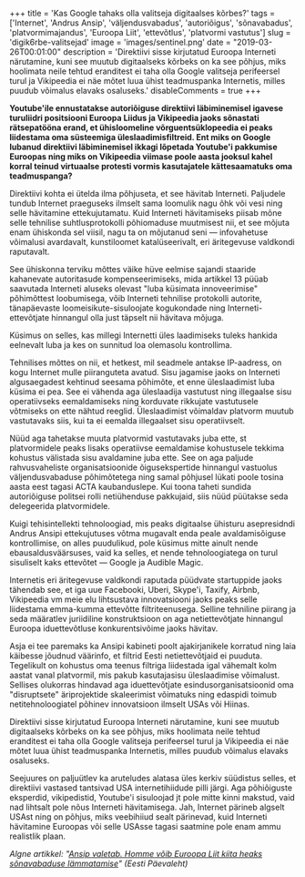 +++
title = 'Kas Google tahaks olla valitseja digitaalses kõrbes?'
tags = ['Internet', 'Andrus Ansip', 'väljendusvabadus', 'autoriõigus', 'sõnavabadus', 'platvormimajandus', 'Euroopa Liit', 'ettevõtlus', 'platvormi vastutus']
slug = 'digik6rbe-valitsejad'
image = 'images/sentinel.png'
date = "2019-03-26T00:01:00"
description = 'Direktiivi sisse kirjutatud Euroopa Interneti närutamine, kuni see muutub digitaalseks kõrbeks on ka see põhjus, miks hoolimata neile tehtud eranditest ei taha olla Google valitseja perifeersel turul ja Vikipeedia ei näe mõtet luua ühist teadmuspanka Internetis, milles puudub võimalus elavaks osaluseks.'
disableComments = true
+++

__Youtube'ile ennustatakse autoriõiguse direktiivi läbiminemisel igavese turuliidri positsiooni Euroopa Liidus ja Vikipeedia jaoks sõnastati rätsepatööna erand, et ühisloomeline võrguentsüklopeedia ei peaks liidestama oma süsteemiga üleslaadimisfiltreid. Ent miks on Google lubanud direktiivi läbiminemisel ikkagi lõpetada Youtube'i pakkumise Euroopas ning miks on Vikipeedia viimase poole aasta jooksul kahel korral teinud virtuaalse protesti vormis kasutajatele kättesaamatuks oma teadmuspanga?__

Direktiivi kohta ei ütelda ilma põhjuseta, et see hävitab Interneti. Paljudele tundub Internet praeguseks ilmselt sama loomulik nagu õhk või vesi ning selle hävitamine ettekujutamatu. Kuid Interneti hävitamiseks piisab mõne selle tehnilise suhtlusprotokolli põhiomaduse muutmisest nii, et see mõjuta enam ühiskonda sel viisil, nagu ta on mõjutanud seni — infovahetuse võimalusi avardavalt, kunstiloomet katalüseerivalt, eri äritegevuse valdkondi raputavalt.

See ühiskonna terviku mõttes väike hüve eelmise sajandi staaride kahanevate autoritasude kompenseerimiseks, mida artikkel 13 püüab saavutada Interneti aluseks olevast "luba küsimata innoveerimise" põhimõttest loobumisega, võib Interneti tehnilise protokolli autorite, tänapäevaste loomeisikute-sisuloojate kogukondade ning Interneti-ettevõtjate hinnangul olla just täpselt nii hävitava mõjuga.

Küsimus on selles, kas millegi Internetti üles laadimiseks tuleks hankida eelnevalt luba ja kes on sunnitud loa olemasolu kontrollima.

Tehnilises mõttes on nii, et hetkest, mil seadmele antakse IP-aadress, on kogu Internet mulle piiranguteta avatud. Sisu jagamise jaoks on Interneti algusaegadest kehtinud seesama põhimõte, et enne üleslaadimist luba küsima ei pea. See ei vähenda aga üleslaadija vastutust ning illegaalse sisu operatiivseks eemaldamiseks ning korduvate rikkujate vastutusele võtmiseks on ette nähtud reeglid. Üleslaadimist võimaldav platvorm muutub vastutavaks siis, kui ta ei eemalda illegaalset sisu operatiivselt.

Nüüd aga tahetakse muuta platvormid vastutavaks juba ette, st platvormidele peaks lisaks operatiivse eemaldamise kohustusele tekkima kohustus välistada sisu avaldamine juba ette. See on aga paljude rahvusvaheliste organisatsioonide õigusekspertide hinnangul vastuolus väljendusvabaduse põhimõtetega ning samal põhjusel lükati poole tosina aasta eest tagasi ACTA kaubanduslepe. Kui toona taheti sundida autoriõiguse politsei rolli netiühenduse pakkujaid, siis nüüd püütakse seda delegeerida platvormidele.

Kuigi tehisintellekti tehnoloogiad, mis peaks digitaalse ühisturu asepresidndi Andrus Ansipi ettekujutuses võtma mugavalt enda peale avaldamisõiguse kontrollimise, on alles puudulikud, pole küsimus mitte ainult nende ebausaldusväärsuses, vaid ka selles, et nende tehnoloogiatega on turul sisuliselt kaks ettevõtet — Google ja Audible Magic.

Internetis eri äritegevuse valdkondi raputada püüdvate startuppide jaoks tähendab see, et iga uue Facebooki, Uberi, Skype'i, Taxify, Airbnb, Vikipeedia vm meie elu lihtsustava innovatsiooni jaoks peaks selle liidestama emma-kumma ettevõtte filtriteenusega. Selline tehniline piirang ja seda määratlev juriidiline konstruktsioon on aga netiettevõtjate hinnangul Euroopa iduettevõtluse konkurentsivõime jaoks hävitav.

Asja ei tee paremaks ka Ansipi kabineti poolt ajakirjanikele korratud ning laia käibesse jõudnud väärinfo, et filtrid Eesti netiettevõtjaid ei puuduta. Tegelikult on kohustus oma teenus filtriga liidestada igal vähemalt kolm aastat vanal platvormil, mis pakub kasutajasisu üleslaadimise võimalust. Sellises olukorras hindavad aga iduettevõtjate esindusorganisatsioonid oma "disruptsete" äriprojektide skaleerimist võimatuks ning edaspidi toimub netitehnoloogiatel põhinev innovatsioon ilmselt USAs või Hiinas.

Direktiivi sisse kirjutatud Euroopa Interneti närutamine, kuni see muutub digitaalseks kõrbeks on ka see põhjus, miks hoolimata neile tehtud eranditest ei taha olla Google valitseja perifeersel turul ja Vikipeedia ei näe mõtet luua ühist teadmuspanka Internetis, milles puudub võimalus elavaks osaluseks.

Seejuures on paljuütlev ka aruteludes alatasa üles kerkiv süüdistus selles, et direktiivi vastased tantsivad USA internetihiidude pilli järgi. Aga põhiõiguste eksperdid, vikipedistid, Youtube'i sisuloojad jt pole mitte kinni makstud, vaid nad lihtsalt pole nõus Interneti hävitamisega. Jah, Internet pärineb algselt USAst ning on põhjus, miks veebihiiud sealt pärinevad, kuid Interneti hävitamine Euroopas või selle USAsse tagasi saatmine pole enam ammu realistlik plaan.

_Algne artikkel: "[Ansip valetab. Homme võib Euroopa Liit kiita heaks sõnavabaduse lämmatamise](https://epl.delfi.ee/news/arvamus/mart-poder-ansip-valetab-homme-voib-euroopa-liit-kiita-heaks-sonavabaduse-lammatamise?id=85708067)" (Eesti Päevaleht)_

